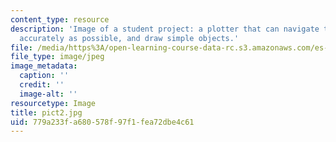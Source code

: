 ```yaml
---
content_type: resource
description: 'Image of a student project: a plotter that can navigate to a point as
  accurately as possible, and draw simple objects.'
file: /media/https%3A/open-learning-course-data-rc.s3.amazonaws.com/es-293-lego-robotics-spring-2007/779a233fa680578f97f1fea72dbe4c61_pict2.jpg
file_type: image/jpeg
image_metadata:
  caption: ''
  credit: ''
  image-alt: ''
resourcetype: Image
title: pict2.jpg
uid: 779a233f-a680-578f-97f1-fea72dbe4c61
---
```

